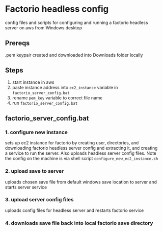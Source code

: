 # Factorio headless config
 config files and scripts for configuring and running a factorio headless server on aws from Windows desktop
 
 ## Prereqs
 .pem keypair created and downloaded into Downloads folder locally

 ## Steps
 1. start instance in aws
 2. paste instance address into `ec2_instance` variable in `factorio_server_config.bat`
 3. rename `pem_key` variable to correct file name
 4. run `factorio_server_config.bat`

## factorio_server_config.bat
### 1. configure new instance
sets up ec2 instance for factorio by creating user, directories, and downloading factorio headless server config and extracting it, and creating a service to run the server.  Also uploads headless server config files.  Note the config on the machine is via shell script `configure_new_ec2_instance.sh`
### 2. upload save to server
uploads chosen save file from default windows save location to server and starts server service
### 3. upload server config files
uploads config files for headless server and restarts factorio service
### 4. downloads save file back into local factorio save directory
